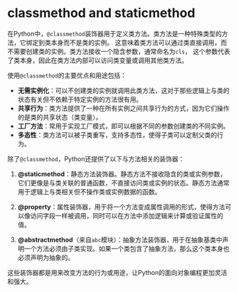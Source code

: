 # classmethod and staticmethod

在Python中，`@classmethod`装饰器用于定义类方法。类方法是一种特殊类型的方法，它绑定到类本身而不是类的实例。
这意味着类方法可以通过类直接调用，而不需要创建类的实例。类方法接收一个隐含参数，通常命名为`cls`，
这个参数代表了类本身，因此在类方法内部可以访问类变量或调用其他类方法。

使用`@classmethod`的主要优点和用途包括：
- **无需实例化**：可以不创建类的实例就调用此类方法，这对于那些逻辑上与类的状态有关但不依赖于特定实例的方法很有用。
- **共享行为**：类方法提供了一种在所有实例之间共享行为的方式，因为它们操作的是类的共享状态（类变量）。
- **工厂方法**：常用于实现工厂模式，即可以根据不同的参数创建类的不同实例。
- **多态性**：类方法可以被子类重写，支持多态性，使得子类可以定制父类的行为。

除了`@classmethod`，Python还提供了以下与方法相关的装饰器：

1. **@staticmethod**：静态方法装饰器。静态方法不接收隐含的类或实例参数，它们更像是与类关联的普通函数，不直接访问类或实例的状态。静态方法通常用于逻辑上与类相关但不操作类或实例数据的函数。

2. **@property**：属性装饰器，用于将一个方法变成属性调用的形式，使得方法可以像访问字段一样被调用，同时可以在方法中添加逻辑来计算或验证属性的值。

3. **@abstractmethod**（来自`abc`模块）：抽象方法装饰器，用于在抽象基类中声明一个方法必须由子类实现。如果一个类包含了抽象方法，那么这个类本身也必须声明为抽象的。

这些装饰器都是用来改变方法的行为或用途，让Python的面向对象编程更加灵活和强大。